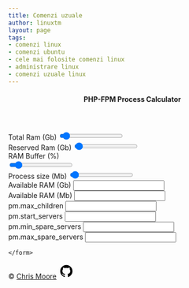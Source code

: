 ```yaml
---
title: Comenzi uzuale
author: linuxtm
layout: page
tags:
- comenzi linux
- comenzi ubuntu
- cele mai folosite comenzi linux
- administrare linux
- comenzi uzuale linux
---
```


<head>
<link rel="stylesheet" href="https://maxcdn.bootstrapcdn.com/bootstrap/4.0.0/css/bootstrap.min.css" integrity="sha384-Gn5384xqQ1aoWXA+058RXPxPg6fy4IWvTNh0E263XmFcJlSAwiGgFAW/dAiS6JXm" crossorigin="anonymous">
<link rel="stylesheet" href="https://maxcdn.bootstrapcdn.com/font-awesome/4.7.0/css/font-awesome.min.css" />
<link rel="stylesheet" href="https://cdnjs.cloudflare.com/ajax/libs/rangeslider.js/2.3.0/rangeslider.min.css" />
<link rel="stylesheet" href="styles.css" />
</head>
<body>
<div class="container-fluid">
  <div class="row justify-content-center">
     <div class="col-lg-6 col-md-9 col-sm-12">
      <div class="card">
    <header class="card-header">
      <h4 class="card-title mt-2">PHP-FPM Process Calculator</h4>
    </header>
  <div class="row">
   <div class="col-md-12 col-sm-12= col-xs-12 form-container">
    <form name="form1" method="post">
     <div class="form-group ">
      <label class="control-label requiredField" for="ram-total">
       Total Ram (Gb)
      </label>
      <input class="form-control" id="ram-total" name="ram-total" type="range" min="1" max="64" step="1" value="4" aria-readonly="true" readonly />
     </div>
     <div class="form-group ">
      <label class="control-label requiredField" for="ram-total">
       Reserved Ram (Gb)
      </label>
      <input class="form-control" id="ram-reserved" name="ram-reserved" type="range" min="0.25" max="64" step="0.25" value="1" aria-readonly="true" readonly />
     </div>
     <div class="form-group ">
      <label class="control-label requiredField" for="ram-buffer">
       RAM Buffer (%)
      </label>
      <div class="input-group">
       <input class="form-control" id="ram-buffer" name="ram-buffer" type="range" min="0" max="100" step="1" value="10" aria-readonly="true" readonly />
      </div>
     </div>
     <div class="form-group ">
      <label class="control-label requiredField" for="process-size">
       Process size (Mb)
      </label>
      <input class="form-control" id="process-size" name="process-size" type="range" min="1" max="1024" step="1" value="32" aria-readonly="true" readonly />
     </div>
     <div class="form-group">
      <label class="control-label " for="ram-available">
       Available RAM (Gb)
      </label>
      <input class="form-control" id="ram-available" name="ram-available" type="text" aria-readonly="true" readonly />
     </div>
     <div class="form-group ">
      <label class="control-label " for="ram-available-mb">
       Available RAM (Mb)
      </label>
      <input class="form-control" id="ram-available-mb" name="ram-available-mb" type="text"aria-readonly="true" readonly />
     </div>
     <div class="form-group ">
      <label class="control-label " for="max-children">
       pm.max_children
      </label>
      <input class="form-control" id="max-children" name="max-children" type="text" aria-readonly="true" readonly />
     </div>
     <div class="form-group ">
      <label class="control-label " for="start-servers">
       pm.start_servers
      </label>
      <input class="form-control" id="start-servers" name="start-servers" type="text" aria-readonly="true" readonly />
     </div>
     <div class="form-group ">
      <label class="control-label " for="min-spare">
       pm.min_spare_servers
      </label>
      <input class="form-control" id="min-spare" name="min-spare" type="text" aria-readonly="true" readonly />
     </div>
     <div class="form-group ">
      <label class="control-label " for="max-spare">
       pm.max_spare_servers
      </label>
      <input class="form-control" id="max-spare" name="max-spare" type="text" aria-readonly="true" readonly />
     </div>

    </form>
   </div>
  </div>
 </div>
<div class="footer">&copy; <a href="https://chrismoore.ca">Chris Moore</a> <a class="github" href="https://github.com/spot13" target="_blank" rel="noopener" title="GitHub"><svg xmlns="http://www.w3.org/2000/svg" width="32" height="32" viewBox="0 0 100 100"><path fill-rule="evenodd" clip-rule="evenodd" d="M49.998 11.963C28.461 11.963 11 29.425 11 50.965c0 17.231 11.172 31.849 26.671 37.003 1.952.361 2.662-.84 2.662-1.877 0-.924-.034-3.375-.051-6.633-10.849 2.359-13.138-5.229-13.138-5.229-1.774-4.505-4.331-5.703-4.331-5.703-3.541-2.418.269-2.371.269-2.371 3.914.277 5.974 4.018 5.974 4.018 3.478 5.96 9.129 4.235 11.35 3.243.353-2.525 1.363-4.24 2.476-5.217-8.659-.984-17.763-4.33-17.763-19.274 0-4.259 1.519-7.741 4.013-10.468-.399-.982-1.74-4.947.383-10.319 0 0 3.274-1.048 10.726 4.001 3.109-.869 6.446-1.303 9.763-1.316 3.312.014 6.65.447 9.763 1.316 7.447-5.049 10.716-4.001 10.716-4.001 2.128 5.372.788 9.337.388 10.319 2.5 2.727 4.008 6.209 4.008 10.468 0 14.979-9.117 18.279-17.805 19.241 1.398 1.205 2.646 3.59 2.646 7.229 0 5.211-.047 9.416-.047 10.695 0 1.045.701 2.26 2.681 1.873C77.836 82.798 89 68.191 89 50.965c0-21.54-17.461-39.002-39.002-39.002z"></path></svg></a></div>
</div>
</div>
</div>
<script src="https://code.jquery.com/jquery-3.2.1.slim.min.js" integrity="sha384-KJ3o2DKtIkvYIK3UENzmM7KCkRr/rE9/Qpg6aAZGJwFDMVNA/GpGFF93hXpG5KkN" crossorigin="anonymous"></script>
<script src="https://cdnjs.cloudflare.com/ajax/libs/rangeslider.js/2.3.0/rangeslider.min.js"></script>
<script src="script.js"></script>
</body>
</html>
